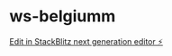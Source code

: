 # ws-belgiumm

[Edit in StackBlitz next generation editor ⚡️](https://stackblitz.com/~/github.com/in-th3-l00p/ws-belgiumm)